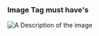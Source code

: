### Image Tag must have's
<img src="some-img.png" loading="lazy" decoding="async" alt="A Description of the image" />

